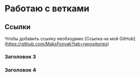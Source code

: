 # Работаю с ветками

## Ссылки

Чтобы добавить ссылку необходимо [Ссылка на мой GitHub] (https://github.com/MaksFonyak?tab=repositories)

### Заголовок 3

### Заголовок 4